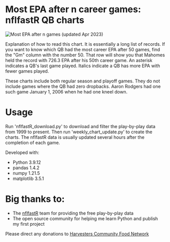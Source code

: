 # Most EPA after n career games: nflfastR QB charts

![Most EPA after n games (updated Apr 2023)](https://i.imgur.com/yRMx3Vv.png)

Explanation of how to read this chart. It is essentially a long list of records. If you want to know which QB had the most career EPA after 50 games, find the "Gm" column with the number 50. That row will show you that Mahomes held the record with 726.3 EPA after his 50th career game. An asterisk indicates a QB's last game played. Italics indicate a QB has more EPA with fewer games played.

These charts include both regular season and playoff games. They do not include games where the QB had zero dropbacks. Aaron Rodgers had one such game January 1, 2006 when he had one kneel down.

# Usage
Run 'nflfastR_download.py' to download and filter the play-by-play data from 1999 to present. Then run 'weekly_chart_update.py' to create the charts. The nflfastR data is usually updated several hours after the completion of each game.

Developed with:
- Python 3.9.12
- pandas 1.4.2
- numpy 1.21.5
- matplotlib 3.5.1

# Big thanks to:
- The [nflfastR](https://www.nflfastr.com/) team for providing the free play-by-play data
- The open source community for helping me learn Python and publish my first project

Please direct any donations to [Harvesters Community Food Network](https://www.harvesters.org/how-to-help/donate)
